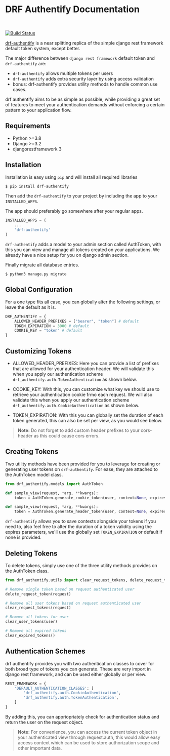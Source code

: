 # DRF Authentify Documentation

<br />

[![Build Status](https://github.com/idenyigabriel/drf-authentify/actions/workflows/test.yml/badge.svg)](https://github.com/idenyigabriel/drf-authentify/actions/workflows/test.yml)
<br/>

[drf-authentify](https://github.com/idenyigabriel/drf-authentify) is a near splitting replica of the simple django rest framework default token system, except better.

The major difference between `django rest framework` default token and `drf-authentify` are:

- `drf-authentify` allows multiple tokens per users
- `drf-authentify` adds extra security layer by using access validation
- bonus: drf-authentify provides utility methods to handle common use cases.

drf authentify aims to be as simple as possible, while providing a great set of features to meet your authentication demands without enforcing a certain pattern to your application flow.


## Requirements

- Python >=3.8
- Django >=3.2
- djangorestframework 3


## Installation

Installation is easy using `pip` and will install all required libraries

```python
$ pip install drf-authentify
```

Then add the `drf-authentify` to your project by including the app to your `INSTALLED_APPS`.

The app should preferably go somewhere after your regular apps.

```python
INSTALLED_APPS = (
    ...
    'drf-authentify'
)
```

`drf-authentify` adds a model to your admin section called AuthToken, with this you can view and manage all tokens created on your applications. We already have a nice setup for you on django admin section.

Finally migrate all database entries.

```
$ python3 manage.py migrate
```


## Global Configuration

For a one type fits all case, you can globally alter the following settings, or leave the default as it is.

```python
DRF_AUTHENTIFY = {
    ALLOWED_HEADER_PREFIXES = ["bearer", "token"] # default
    TOKEN_EXPIRATION = 3000 # default
    COOKIE_KEY = "token" # default
}
```

## Customizing Tokens

- ALLOWED_HEADER_PREFIXES: Here you can provide a list of prefixes that are allowed for your authentication header. We will validate this when you apply our authentication scheme `drf_authentify.auth.TokenAuthentication` as shown below.

- COOKIE_KEY: With this, you can customize what key we should use to retrieve your authentication cookie frmo each request. We will also validate this when you apply our authentication scheme `drf_authentify.auth.CookieAuthentication` as shown below.

- TOKEN_EXPIRATION: With this you can globally set the duration of each token generated, this can also be set per view, as you would see below.

> **Note:**
> Do not forget to add custom header prefixes to your cors-header as this could cause cors errors.


## Creating Tokens

Two utility methods have been provided for you to leverage for creating or generating user tokens on `drf-authentify`. For ease, they are attached to the AuthToken model class.

```python
from drf_authentify.models import AuthToken

def sample_view(request, *arg, **kwargs):
    token = AuthToken.generate_cookie_token(user, context=None, expires=3000)

def sample_view(request, *arg, **kwargs):
    token = AuthToken.generate_header_token(user, context=None, expires=3000)

```

`drf-authentify` allows you to save contexts alongside your tokens if you need to, also feel free to alter the duration of a token validity using the expires parameters, we'll use the globally set `TOKEN_EXPIRATION` or default if none is provided.


## Deleting Tokens

To delete tokens, simply use one of the three utility methods provides on the AuthToken class.

```python
from drf_authentify.utils import clear_request_tokens, delete_request_token, clear_expired_tokens, clear_user_tokens

# Remove single token based on request authenticated user
delete_request_token(request) 

# Remove all user tokens based on request authenticated user
clear_request_tokens(request) 

# Remove all tokens for user
clear_user_tokens(user) 

# Remove all expired tokens
clear_expired_tokens()
```


## Authentication Schemes

drf authentify provides you with two authentication classes to cover for both broad type of tokens you can generate. These are very import in django rest framework, and can be used either globally or per view.

```python
REST_FRAMEWORK = {
    'DEFAULT_AUTHENTICATION_CLASSES': [
        'drf_authentify.auth.CookieAuthentication',
        'drf_authentify.auth.TokenAuthentication',
    ]
}
```

By adding this, you can appriopriately check for authentication status and return the user on the request object.

> **Note:**
> For convenience, you can access the current token object in your authenticated view through request.auth, this would allow easy access context which can be used to store authorization scope and other important data.